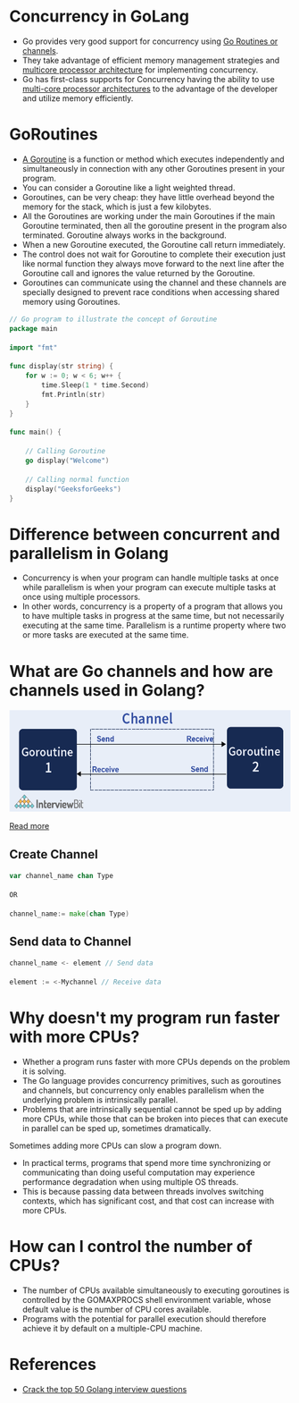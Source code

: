 # Concurrency in GoLang
- Go provides very good support for concurrency using [Go Routines or channels](https://go.dev/tour/concurrency/1).
- They take advantage of efficient memory management strategies and [multicore processor architecture](https://www.techtarget.com/searchdatacenter/definition/multi-core-processor) for implementing concurrency.
- Go has first-class supports for Concurrency having the ability to use [multi-core processor architectures](https://www.techtarget.com/searchdatacenter/definition/multi-core-processor) to the advantage of the developer and utilize memory efficiently.

# GoRoutines
- [A Goroutine](https://go.dev/tour/concurrency/1) is a function or method which executes independently and simultaneously in connection with any other Goroutines present in your program.
- You can consider a Goroutine like a light weighted thread. 
- Goroutines, can be very cheap: they have little overhead beyond the memory for the stack, which is just a few kilobytes.
- All the Goroutines are working under the main Goroutines if the main Goroutine terminated, then all the goroutine present in the program also terminated. Goroutine always works in the background.
- When a new Goroutine executed, the Goroutine call return immediately. 
- The control does not wait for Goroutine to complete their execution just like normal function they always move forward to the next line after the Goroutine call and ignores the value returned by the Goroutine.
- Goroutines can communicate using the channel and these channels are specially designed to prevent race conditions when accessing shared memory using Goroutines.

````go
// Go program to illustrate the concept of Goroutine
package main

import "fmt"

func display(str string) {
	for w := 0; w < 6; w++ {
        time.Sleep(1 * time.Second)
		fmt.Println(str)
	}
}

func main() {

	// Calling Goroutine
	go display("Welcome")

	// Calling normal function
	display("GeeksforGeeks")
}
````

# Difference between concurrent and parallelism in Golang
- Concurrency is when your program can handle multiple tasks at once while parallelism is when your program can execute multiple tasks at once using multiple processors.
- In other words, concurrency is a property of a program that allows you to have multiple tasks in progress at the same time, but not necessarily executing at the same time. Parallelism is a runtime property where two or more tasks are executed at the same time.

# What are Go channels and how are channels used in Golang?

![img.png](assests/gochannel_img.png)

[Read more](https://www.geeksforgeeks.org/channel-in-golang/)

## Create Channel

```go
var channel_name chan Type

OR 

channel_name:= make(chan Type)
```

## Send data to Channel

```go
channel_name <- element // Send data

element := <-Mychannel // Receive data
```

# Why doesn't my program run faster with more CPUs?
- Whether a program runs faster with more CPUs depends on the problem it is solving. 
- The Go language provides concurrency primitives, such as goroutines and channels, but concurrency only enables parallelism when the underlying problem is intrinsically parallel. 
- Problems that are intrinsically sequential cannot be sped up by adding more CPUs, while those that can be broken into pieces that can execute in parallel can be sped up, sometimes dramatically.

Sometimes adding more CPUs can slow a program down. 
- In practical terms, programs that spend more time synchronizing or communicating than doing useful computation may experience performance degradation when using multiple OS threads. 
- This is because passing data between threads involves switching contexts, which has significant cost, and that cost can increase with more CPUs.

# How can I control the number of CPUs?
- The number of CPUs available simultaneously to executing goroutines is controlled by the GOMAXPROCS shell environment variable, whose default value is the number of CPU cores available.
- Programs with the potential for parallel execution should therefore achieve it by default on a multiple-CPU machine.

# References
- [Crack the top 50 Golang interview questions](https://www.educative.io/blog/50-golang-interview-questions)

